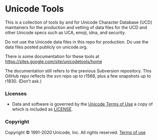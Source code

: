 # Unicode Tools

This is a collection of tools by and for Unicode Character Database (UCD)
maintainers for the production and vetting of data files for the UCD and
other Unicode specs such as UCA, emoji, idna, and security.

Do not use the Unicode data files in this repo for production.
Do use the data files posted publicly on unicode.org.

There is some documentation for these tools at
https://sites.google.com/site/unicodetools/home

The documentation still refers to the previous Subversion repository.
This GitHub repo reflects the svn repo up to r1566,
plus a few snapshots up to r1830. (Don’t ask.)


### Licenses

- Data and software is governed by the [Unicode Terms of Use](http://www.unicode.org/copyright.html)
a copy of which is included as [LICENSE](./LICENSE).

### Copyright

Copyright &copy; 1991-2020 Unicode, Inc.
All rights reserved.
[Terms of use](http://www.unicode.org/copyright.html)

